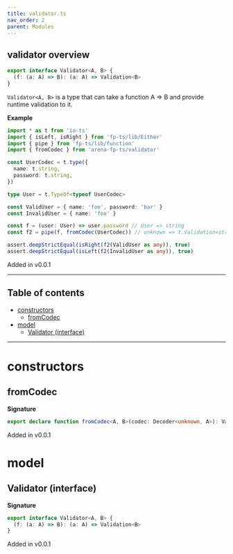 ```yaml
---
title: validator.ts
nav_order: 2
parent: Modules
---
```


## validator overview

```ts
export interface Validator<A, B> {
  (f: (a: A) => B): (a: A) => Validation<B>
}
```

`Validator<A, B>` is a type that can take a function A => B and provide
runtime validation to it.

**Example**

```ts
import * as t from 'io-ts'
import { isLeft, isRight } from 'fp-ts/lib/Either'
import { pipe } from 'fp-ts/lib/function'
import { fromCodec } from 'arena-fp-ts/validator'

const UserCodec = t.type({
  name: t.string,
  password: t.string,
})

type User = t.TypeOf<typeof UserCodec>

const ValidUser = { name: 'foo', password: 'bar' }
const InvalidUser = { name: 'foo' }

const f = (user: User) => user.password // User => string
const f2 = pipe(f, fromCodec(UserCodec)) // unknown => t.Validation<string>

assert.deepStrictEqual(isRight(f2(ValidUser as any)), true)
assert.deepStrictEqual(isLeft(f2(InvalidUser as any)), true)
```

Added in v0.0.1

---

<h2 class="text-delta">Table of contents</h2>

- [constructors](#constructors)
  - [fromCodec](#fromcodec)
- [model](#model)
  - [Validator (interface)](#validator-interface)

---

# constructors

## fromCodec

**Signature**

```ts
export declare function fromCodec<A, B>(codec: Decoder<unknown, A>): Validator<A, B>
```

Added in v0.0.1

# model

## Validator (interface)

**Signature**

```ts
export interface Validator<A, B> {
  (f: (a: A) => B): (a: A) => Validation<B>
}
```

Added in v0.0.1
